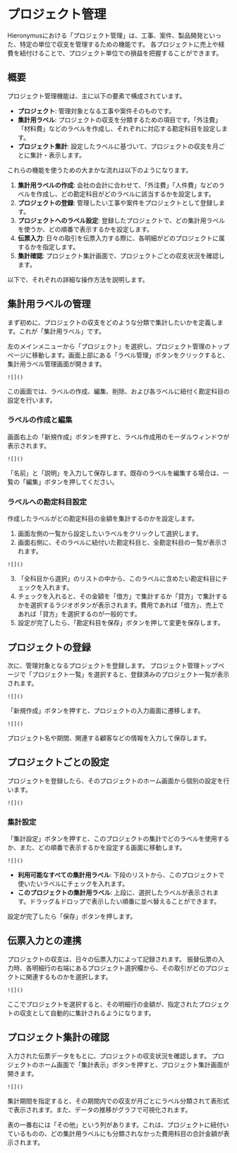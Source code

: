 # プロジェクト管理

Hieronymusにおける「プロジェクト管理」は、工事、案件、製品開発といった、特定の単位で収支を管理するための機能です。
各プロジェクトに売上や経費を紐付けることで、プロジェクト単位での損益を把握することができます。

## 概要

プロジェクト管理機能は、主に以下の要素で構成されています。

*   **プロジェクト**: 管理対象となる工事や案件そのものです。
*   **集計用ラベル**: プロジェクトの収支を分類するための項目です。「外注費」「材料費」などのラベルを作成し、それぞれに対応する勘定科目を設定します。
*   **プロジェクト集計**: 設定したラベルに基づいて、プロジェクトの収支を月ごとに集計・表示します。

これらの機能を使うための大まかな流れは以下のようになります。

1.  **集計用ラベルの作成**: 会社の会計に合わせて、「外注費」「人件費」などのラベルを作成し、どの勘定科目がどのラベルに該当するかを設定します。
2.  **プロジェクトの登録**: 管理したい工事や案件をプロジェクトとして登録します。
3.  **プロジェクトへのラベル設定**: 登録したプロジェクトで、どの集計用ラベルを使うか、どの順番で表示するかを設定します。
4.  **伝票入力**: 日々の取引を伝票入力する際に、各明細がどのプロジェクトに属するかを指定します。
5.  **集計確認**: プロジェクト集計画面で、プロジェクトごとの収支状況を確認します。

以下で、それぞれの詳細な操作方法を説明します。

## 集計用ラベルの管理

まず初めに、プロジェクトの収支をどのような分類で集計したいかを定義します。これが「集計用ラベル」です。

左のメインメニューから「プロジェクト」を選択し、プロジェクト管理のトップページに移動します。画面上部にある「ラベル管理」ボタンをクリックすると、集計用ラベル管理画面が開きます。

`![]()`

この画面では、ラベルの作成、編集、削除、および各ラベルに紐付く勘定科目の設定を行います。

### ラベルの作成と編集

画面右上の「新規作成」ボタンを押すと、ラベル作成用のモーダルウィンドウが表示されます。

`![]()`

「名前」と「説明」を入力して保存します。既存のラベルを編集する場合は、一覧の「編集」ボタンを押してください。

### ラベルへの勘定科目設定

作成したラベルがどの勘定科目の金額を集計するのかを設定します。

1.  画面左側の一覧から設定したいラベルをクリックして選択します。
2.  画面右側に、そのラベルに紐付いた勘定科目と、全勘定科目の一覧が表示されます。

`![]()`

3.  「全科目から選択」のリストの中から、このラベルに含めたい勘定科目にチェックを入れます。
4.  チェックを入れると、その金額を「借方」で集計するか「貸方」で集計するかを選択するラジオボタンが表示されます。費用であれば「借方」、売上であれば「貸方」を選択するのが一般的です。
5.  設定が完了したら、「勘定科目を保存」ボタンを押して変更を保存します。

## プロジェクトの登録

次に、管理対象となるプロジェクトを登録します。
プロジェクト管理トップページで「プロジェクト一覧」を選択すると、登録済みのプロジェクト一覧が表示されます。

`![]()`

「新規作成」ボタンを押すと、プロジェクトの入力画面に遷移します。

`![]()`

プロジェクト名や期間、関連する顧客などの情報を入力して保存します。

## プロジェクトごとの設定

プロジェクトを登録したら、そのプロジェクトのホーム画面から個別の設定を行います。

`![]()`

### 集計設定

「集計設定」ボタンを押すと、このプロジェクトの集計でどのラベルを使用するか、また、どの順番で表示するかを設定する画面に移動します。

`![]()`

*   **利用可能なすべての集計用ラベル**: 下段のリストから、このプロジェクトで使いたいラベルにチェックを入れます。
*   **このプロジェクトの集計用ラベル**: 上段に、選択したラベルが表示されます。ドラッグ＆ドロップで表示したい順番に並べ替えることができます。

設定が完了したら「保存」ボタンを押します。

## 伝票入力との連携

プロジェクトの収支は、日々の伝票入力によって記録されます。
振替伝票の入力時、各明細行の右端にあるプロジェクト選択欄から、その取引がどのプロジェクトに関連するものかを選択します。

`![]()`

ここでプロジェクトを選択すると、その明細行の金額が、指定されたプロジェクトの収支として自動的に集計されるようになります。

## プロジェクト集計の確認

入力された伝票データをもとに、プロジェクトの収支状況を確認します。
プロジェクトのホーム画面で「集計表示」ボタンを押すと、プロジェクト集計画面が開きます。

`![]()`

集計期間を指定すると、その期間内での収支が月ごとにラベル分類されて表形式で表示されます。また、データの推移がグラフで可視化されます。

表の一番右には「その他」という列があります。これは、プロジェクトに紐付いているものの、どの集計用ラベルにも分類されなかった費用科目の合計金額が表示されます。
